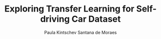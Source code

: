 ---
paperId: 46
author: Paula Kintschev Santana de Moraes
publicationauthor: Santana de Moraes, P. K.
title: Exploring Transfer Learning for Self-driving Car Dataset
pdf: Poster_Paula_Santa.pdf
poster: --
alt: --
type: Poster
topic: Machine Learning Applications
link: https://research.latinxinai.org/papers/neurips/2018/pdf/Poster_Paula_Santa.pdf
conference: neurips
year: 2018
tags: neurips-2018
location: Montreal, Canada
---